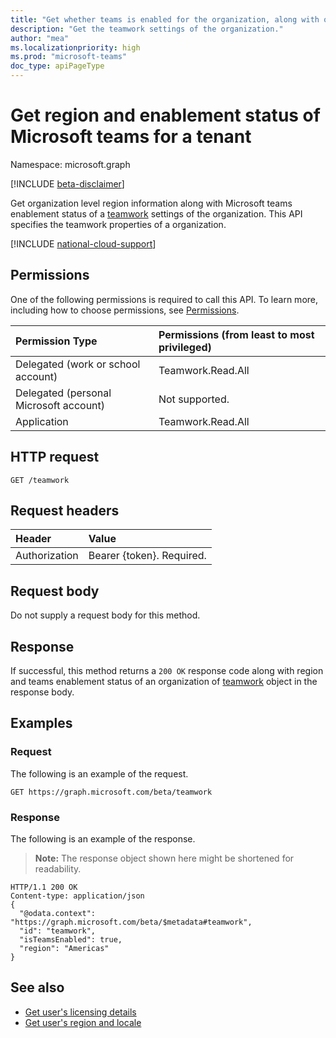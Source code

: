 ```yaml
---
title: "Get whether teams is enabled for the organization, along with organization region."
description: "Get the teamwork settings of the organization."
author: "mea"
ms.localizationpriority: high
ms.prod: "microsoft-teams"
doc_type: apiPageType
---
```


# Get region and enablement status of Microsoft teams for a tenant

Namespace: microsoft.graph

[!INCLUDE [beta-disclaimer](../../includes/beta-disclaimer.md)]

Get organization level region information along with Microsoft teams enablement status of a [teamwork](../resources/teamwork.md) settings of the organization. This API specifies the teamwork properties of a organization.

[!INCLUDE [national-cloud-support](../../includes/all-clouds.md)]

## Permissions

One of the following permissions is required to call this API. To learn more, including how to choose permissions, see [Permissions](/graph/permissions-reference).

| Permission Type                        | Permissions (from least to most privileged)  |
| :------------------------------------- | :------------------------------------------------------------------------------------------------ |
| Delegated (work or school account)     | Teamwork.Read.All                                                                                 |
| Delegated (personal Microsoft account) | Not supported.                                                                                    |
| Application                            |  Teamwork.Read.All                                                                            |

## HTTP request
<!-- { "blockType": "ignored" } -->
```http
GET /teamwork
```

## Request headers

| Header           | Value                      |
| :--------------- | :------------------------- |
| Authorization    | Bearer {token}. Required.  |

## Request body

Do not supply a request body for this method.

## Response

If successful, this method returns a `200 OK` response code along with region and teams enablement status of an organization of [teamwork](../resources/teamwork.md) object in the response body.

## Examples

### Request

The following is an example of the request.

<!-- {
  "blockType": "request",
  "name": "teamwork_get_region_enablement_status",
  "sampleKeys": ["2f39ffba-51ca-4d2d-a66f-a020a83ce208"]
}-->
```msgraph-interactive
GET https://graph.microsoft.com/beta/teamwork
```

### Response

The following is an example of the response.

>**Note:** The response object shown here might be shortened for readability.
<!-- {
  "blockType": "response",
  "truncated": true,
  "@odata.type": "microsoft.graph.teamwork"
} -->
```http
HTTP/1.1 200 OK
Content-type: application/json
{
  "@odata.context": "https://graph.microsoft.com/beta/$metadata#teamwork",
  "id": "teamwork",
  "isTeamsEnabled": true,
  "region": "Americas"
}
```

## See also

- [Get user's licensing details](user-get-teamslicensingdetails.md)
- [Get user's region and locale](user-get-regionlocale.md)

